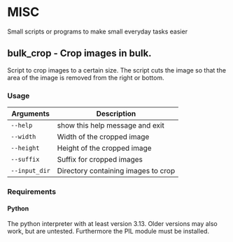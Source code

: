 


# MISC
Small scripts or programs to make small everyday tasks easier


## bulk_crop - Crop images in bulk.

Script to crop images to a certain size. The script cuts the image so that the area of the image is removed from the right or bottom. 

### Usage

| Arguments | Description |
|--|--|
|`--help` | show this help message and exit|
|`--width` | Width of the cropped image|
|`--height` | Height of the cropped image |
|`--suffix` | Suffix for cropped images |
|`--input_dir` | Directory containing images to crop |

### Requirements
#### Python
The python interpreter with at least version 3.13. Older versions  may also work, but are untested.
Furthermore the PIL module must be installed.
